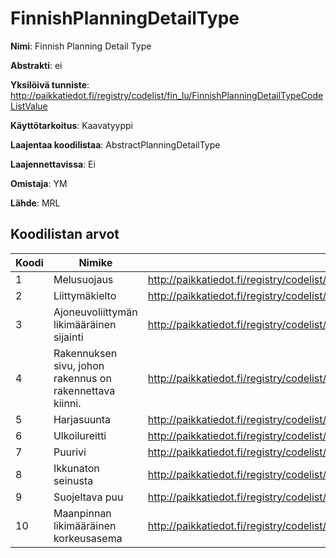 # FinnishPlanningDetailType

**Nimi**: Finnish Planning Detail Type

**Abstrakti**: ei

**Yksilöivä tunniste**: http://paikkatiedot.fi/registry/codelist/fin_lu/FinnishPlanningDetailTypeCodeListValue

**Käyttötarkoitus**: Kaavatyyppi

**Laajentaa koodilistaa**: AbstractPlanningDetailType

**Laajennettavissa**: Ei

**Omistaja**: YM

**Lähde**: MRL

## Koodilistan arvot

Koodi     | Nimike           | Tunniste
-----------|------------------|------------
 1       | Melusuojaus   | http://paikkatiedot.fi/registry/codelist/fin_lu/FinnishPlanningDetailTypeCodeListValue/1
 2       | Liittymäkielto   | http://paikkatiedot.fi/registry/codelist/fin_lu/FinnishPlanningDetailTypeCodeListValue/2 
 3       | Ajoneuvoliittymän likimääräinen sijainti   | http://paikkatiedot.fi/registry/codelist/fin_lu/FinnishPlanningDetailTypeCodeListValue/3
 4       | Rakennuksen sivu, johon rakennus on rakennettava kiinni.   | http://paikkatiedot.fi/registry/codelist/fin_lu/FinnishPlanningDetailTypeCodeListValue/4
 5       | Harjasuunta   | http://paikkatiedot.fi/registry/codelist/fin_lu/FinnishPlanningDetailTypeCodeListValue/5
 6       | Ulkoilureitti   | http://paikkatiedot.fi/registry/codelist/fin_lu/FinnishPlanningDetailTypeCodeListValue/6
 7       | Puurivi   | http://paikkatiedot.fi/registry/codelist/fin_lu/FinnishPlanningDetailTypeCodeListValue/7
 8       | Ikkunaton seinusta   | http://paikkatiedot.fi/registry/codelist/fin_lu/FinnishPlanningDetailTypeCodeListValue/8
 9       | Suojeltava puu   | http://paikkatiedot.fi/registry/codelist/fin_lu/FinnishPlanningDetailTypeCodeListValue/9
 10       | Maanpinnan likimääräinen korkeusasema   | http://paikkatiedot.fi/registry/codelist/fin_lu/FinnishPlanningDetailTypeCodeListValue/10
